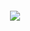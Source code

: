 <p align= "center"> <img src=""> </p>

<p align="center"> <img src="https://komarev.com/ghpvc/?username=FILTH-CO&color=grey&label=goods"> </p>
